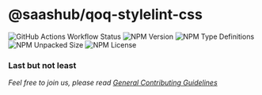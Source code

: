 # @saashub/qoq-stylelint-css

![GitHub Actions Workflow Status](https://img.shields.io/github/actions/workflow/status/saashub-it/qoq/main.yml) ![NPM Version](https://img.shields.io/npm/v/%40saashub%2Fqoq-stylelint-css)
![NPM Type Definitions](https://img.shields.io/npm/types/%40saashub%2Fqoq-stylelint-css) ![NPM Unpacked Size](https://img.shields.io/npm/unpacked-size/%40saashub%2Fqoq-stylelint-css) ![NPM License](https://img.shields.io/npm/l/%40saashub%2Fqoq-stylelint-css)

### Last but not least

_Feel free to join us, please read [General Contributing Guidelines](https://github.com/saashub-it/qoq/blob/master/.github/CONTRIBUTING.md)_
